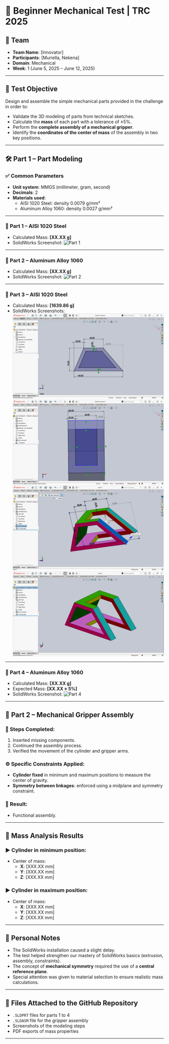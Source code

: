 # 📄 Beginner Mechanical Test | TRC 2025

## 👤 Team
- **Team Name**: [Innovator]
- **Participants**: [Muriella, Nekena]
- **Domain**: Mechanical
- **Week**: 1 (June 5, 2025 – June 12, 2025)

---

## 🎯 Test Objective
Design and assemble the simple mechanical parts provided in the challenge in order to:
- Validate the 3D modeling of parts from technical sketches.
- Calculate the **mass** of each part with a tolerance of ±5%.
- Perform the **complete assembly of a mechanical gripper**.
- Identify the **coordinates of the center of mass** of the assembly in two key positions.

---

## 🛠️ Part 1 – Part Modeling

### ✅ Common Parameters
- **Unit system**: MMGS (millimeter, gram, second)
- **Decimals**: 2
- **Materials used**:
  - AISI 1020 Steel: density 0.0079 g/mm³
  - Aluminum Alloy 1060: density 0.0027 g/mm³

---

### 🔹 Part 1 – AISI 1020 Steel
- Calculated Mass: **[XX.XX g]**
- SolidWorks Screenshot:
  ![Part 1](./images/piece1.png)

---

### 🔹 Part 2 – Aluminum Alloy 1060
- Calculated Mass: **[XX.XX g]**
- SolidWorks Screenshot:
  ![Part 2](./images/piece2.png)

---

### 🔹 Part 3 – AISI 1020 Steel
- Calculated Mass: **[1639.86 g]**
- SolidWorks Screenshots:
  ![Part 3 Step 1](../screenshots/piece3Step1.png)
  ![Part 3 Step 2](../screenshots/piece3step2.png)
  ![Part 3 Step 3](../screenshots/piece3Step3.png)
  ![Part 3 Final](../screenshots/piece3Final.png)

---

### 🔹 Part 4 – Aluminum Alloy 1060
- Calculated Mass: **[XX.XX g]**
- Expected Mass: **[XX.XX ± 5%]**
- SolidWorks Screenshot:
  ![Part 4](./images/piece4.png)

---

## 🧩 Part 2 – Mechanical Gripper Assembly

### 🧱 Steps Completed:
1. Inserted missing components.
2. Continued the assembly process.
3. Verified the movement of the cylinder and gripper arms.

### ⚙️ Specific Constraints Applied:
- **Cylinder fixed** in minimum and maximum positions to measure the center of gravity.
- **Symmetry between linkages**: enforced using a midplane and symmetry constraint.

### 🔄 Result:
- Functional assembly.

---

## 📍 Mass Analysis Results

### ▶️ Cylinder in **minimum position**:
- Center of mass:
  - **X**: [XXX.XX mm]
  - **Y**: [XXX.XX mm]
  - **Z**: [XXX.XX mm]

### ▶️ Cylinder in **maximum position**:
- Center of mass:
  - **X**: [XXX.XX mm]
  - **Y**: [XXX.XX mm]
  - **Z**: [XXX.XX mm]

---

## 📝 Personal Notes
- The SolidWorks installation caused a slight delay.
- The test helped strengthen our mastery of SolidWorks basics (extrusion, assembly, constraints).
- The concept of **mechanical symmetry** required the use of a **central reference plane**.
- Special attention was given to material selection to ensure realistic mass calculations.

---

## 📂 Files Attached to the GitHub Repository
- `.SLDPRT` files for parts 1 to 4
- `.SLDASM` file for the gripper assembly
- Screenshots of the modeling steps
- PDF exports of mass properties

---
